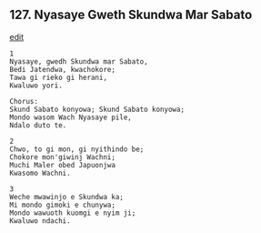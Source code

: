 
## 127.  Nyasaye Gweth Skundwa Mar Sabato
[edit](https://docs.google.com/document/d/1eIcicq7%2DlejQDMwi%2DpffihJjkBAWCeQx/edit?mode=html)



    1
    Nyasaye, gwedh Skundwa mar Sabato,
    Bedi Jatendwa, kwachokore;
    Tawa gi rieko gi herani,
    Kwaluwo yori.

    Chorus:
    Skund Sabato konyowa; Skund Sabato konyowa;
    Mondo wasom Wach Nyasaye pile,
    Ndalo duto te.

    2
    Chwo, to gi mon, gi nyithindo be;
    Chokore mon'giwinj Wachni;
    Muchi Maler obed Japuonjwa
    Kwasomo Wachni.

    3
    Weche mwawinjo e Skundwa ka;
    Mi mondo gimoki e chunywa;
    Mondo wawuoth kuomgi e nyim ji;
    Kwaluwo ndachi.
